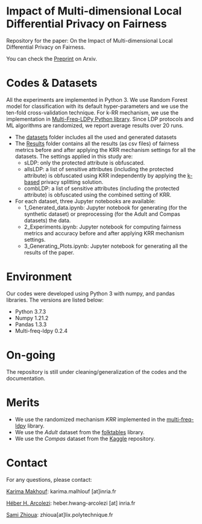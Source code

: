 # Impact of Multi-dimensional Local Differential Privacy on Fairness
Repository for the paper: On the Impact of Multi-dimensional Local
Differential Privacy on Fairness. 

You can check the [Preprint](https://arxiv.org/abs/2312.04404) on Arxiv.


# Codes & Datasets
All the experiments are implemented in Python 3. We use Random Forest model for classification with its default hyper-parameters and we use the
ten-fold cross-validation technique. For k-RR mechanism, we use the implementation in [Multi-Freq-LDPy Python library](https://github.com/hharcolezi/multi-freq-ldpy). Since LDP protocols and ML algorithms are randomized, we report average results over 20 runs. 
* The [datasets](https://github.com/KarimaMakhlouf/Impact_of_LDP_on_Fairness/tree/main/Datasets) folder includes all the used and generated datasets
* The [Results](https://github.com/KarimaMakhlouf/Impact_of_LDP_on_Fairness/tree/main/Results) folder contains all the results (as csv files) of fairness metrics before and after applying the KRR mechanism settings for all the datasets. The settings applied in this study are:
    - sLDP: only the protected attribute is obfuscated.
    - allsLDP: a list of sensitive attributes (including the protected attribute) is obfuscated using KRR independently by applying the [k-based](https://link.springer.com/chapter/10.1007/978-3-031-37586-6_1) privacy splitting solution.
    - combLDP: a list of sensitive attributes (including the protected attribute) is obfuscated using the combined setting of KRR.
* For each dataset, three Jupyter notebooks are available:
    - 1_Generated_data.ipynb: Jupyter notebook for generating (for the synthetic dataset) or preprocessing (for the Adult and Compas datasets) the data.
    - 2_Experiments.ipynb: Jupyter notebook for computing fairness metrics and accuracy before and after applying KRR mechanism settings.
    - 3_Generating_Plots.ipynb: Jupyter notebook for generating all the results of the paper.
    
# Environment
Our codes were developed using Python 3 with numpy, and pandas libraries. The versions are listed below:
* Python 3.7.3
* Numpy 1.21.2
* Pandas 1.3.3
* Multi-freq-ldpy 0.2.4

# On-going
The repository is still under cleaning/generalization of the codes and the documentation.

# Merits
* We use the randomized mechanism *KRR* implemented in the [multi-freq-ldpy](https://github.com/hharcolezi/multi-freq-ldpy) library.
* We use the *Adult* dataset from the [folktables](https://github.com/socialfoundations/folktables) library.
* We use the *Compas* dataset from the [Kaggle](https://www.kaggle.com/datasets/danofer/compass) repository.

# Contact
For any questions, please contact:

[Karima Makhouf](http://www.lix.polytechnique.fr/Labo/Karima.MAKHLOUF/): karima.malhlouf [at]inria.fr

[Héber H. Arcolezi](https://hharcolezi.github.io/): heber.hwang-arcolezi [at] inria.fr

[Sami Zhioua](https://www.lix.polytechnique.fr/Labo/Sami.ZHIOUA/): zhioua[at]lix.polytechnique.fr

